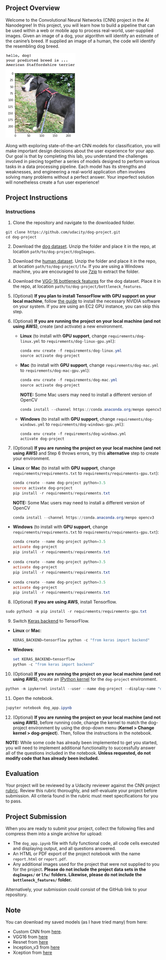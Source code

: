 [//]: # "Image References"

[image1]: ./images/sample_dog_output.png "Sample Output"
[image2]: ./images/vgg16_model.png "VGG-16 Model Keras Layers"
[image3]: ./images/vgg16_model_draw.png "VGG16 Model Figure"


## Project Overview

Welcome to the Convolutional Neural Networks (CNN) project in the AI Nanodegree! In this project, you will learn how to build a pipeline that can be used within a web or mobile app to process real-world, user-supplied images.  Given an image of a dog, your algorithm will identify an estimate of the canine’s breed.  If supplied an image of a human, the code will identify the resembling dog breed.  

![Sample Output][image1]

Along with exploring state-of-the-art CNN models for classification, you will make important design decisions about the user experience for your app.  Our goal is that by completing this lab, you understand the challenges involved in piecing together a series of models designed to perform various tasks in a data processing pipeline.  Each model has its strengths and weaknesses, and engineering a real-world application often involves solving many problems without a perfect answer.  Your imperfect solution will nonetheless create a fun user experience!

## Project Instructions

### Instructions

1. Clone the repository and navigate to the downloaded folder.
  ```
  git clone https://github.com/udacity/dog-project.git
  cd dog-project
  ```

2. Download the [dog dataset](https://s3-us-west-1.amazonaws.com/udacity-aind/dog-project/dogImages.zip).  Unzip the folder and place it in the repo, at location `path/to/dog-project/dogImages`. 

3. Download the [human dataset](https://s3-us-west-1.amazonaws.com/udacity-aind/dog-project/lfw.zip).  Unzip the folder and place it in the repo, at location `path/to/dog-project/lfw`.  If you are using a Windows machine, you are encouraged to use [7zip](http://www.7-zip.org/) to extract the folder. 

4. Download the [VGG-16 bottleneck features](https://s3-us-west-1.amazonaws.com/udacity-aind/dog-project/DogVGG16Data.npz) for the dog dataset.  Place it in the repo, at location `path/to/dog-project/bottleneck_features`.

5. (Optional) __If you plan to install TensorFlow with GPU support on your local machine__, follow [the guide](https://www.tensorflow.org/install/) to install the necessary NVIDIA software on your system.  If you are using an EC2 GPU instance, you can skip this step.

6. (Optional) **If you are running the project on your local machine (and not using AWS)**, create (and activate) a new environment.

   - __Linux__ (to install with __GPU support__, change `requirements/dog-linux.yml` to `requirements/dog-linux-gpu.yml`): 

     ```powershell
     conda env create -f requirements/dog-linux.yml
     source activate dog-project
     ```

   - __Mac__ (to install with __GPU support__, change `requirements/dog-mac.yml` to `requirements/dog-mac-gpu.yml`): 

     ```powershell
     conda env create -f requirements/dog-mac.yml
     source activate dog-project
     ```

     **NOTE:** Some Mac users may need to install a different version of OpenCV

     ```powershell
     conda install --channel https://conda.anaconda.org/menpo opencv3
     ```

   - __Windows__ (to install with __GPU support__, change `requirements/dog-windows.yml` to `requirements/dog-windows-gpu.yml`):  

     ```
     conda env create -f requirements/dog-windows.yml
     activate dog-project
     ```


7. (Optional) **If you are running the project on your local machine (and not using AWS)** and Step 6 throws errors, try this __alternative__ step to create your environment.

  - __Linux__ or __Mac__ (to install with __GPU support__, change `requirements/requirements.txt` to `requirements/requirements-gpu.txt`): 

    ```powershell
    conda create --name dog-project python=3.5
    source activate dog-project
    pip install -r requirements/requirements.txt
    ```

    **NOTE:** Some Mac users may need to install a different version of OpenCV

    ```powershell
    conda install --channel https://conda.anaconda.org/menpo opencv3
    ```

  - __Windows__ (to install with __GPU support__, change `requirements/requirements.txt` to `requirements/requirements-gpu.txt`):  

    ```powershell
    conda create --name dog-project python=3.5
    activate dog-project
    pip install -r requirements/requirements.txt
    ```

  - ```powershell
    conda create --name dog-project python=3.5
    activate dog-project
    pip install -r requirements/requirements.txt
    ```

  - ```powershell
    conda create --name dog-project python=3.5
    activate dog-project
    pip install -r requirements/requirements.txt
    ```


8. (Optional) **If you are using AWS**, install Tensorflow.
```powershell
sudo python3 -m pip install -r requirements/requirements-gpu.txt
```

9. Switch [Keras backend](https://keras.io/backend/) to TensorFlow.
  - __Linux__ or __Mac__: 
    ```powershell
    KERAS_BACKEND=tensorflow python -c "from keras import backend"
    ```
  - __Windows__: 
    ```powershell
    set KERAS_BACKEND=tensorflow
    python -c "from keras import backend"
    ```

10. (Optional) **If you are running the project on your local machine (and not using AWS)**, create an [IPython kernel](http://ipython.readthedocs.io/en/stable/install/kernel_install.html) for the `dog-project` environment. 
```powershell
python -m ipykernel install --user --name dog-project --display-name "dog-project"
```

11. Open the notebook.
```powershell
jupyter notebook dog_app.ipynb
```

12. (Optional) **If you are running the project on your local machine (and not using AWS)**, before running code, change the kernel to match the dog-project environment by using the drop-down menu (**Kernel > Change kernel > dog-project**). Then, follow the instructions in the notebook.

__NOTE:__ While some code has already been implemented to get you started, you will need to implement additional functionality to successfully answer all of the questions included in the notebook. __Unless requested, do not modify code that has already been included.__

## Evaluation

Your project will be reviewed by a Udacity reviewer against the CNN project [rubric](https://review.udacity.com/#!/rubrics/810/view).  Review this rubric thoroughly, and self-evaluate your project before submission.  All criteria found in the rubric must meet specifications for you to pass.

## Project Submission

When you are ready to submit your project, collect the following files and compress them into a single archive for upload:
- The `dog_app.ipynb` file with fully functional code, all code cells executed and displaying output, and all questions answered.
- An HTML or PDF export of the project notebook with the name `report.html` or `report.pdf`.
- Any additional images used for the project that were not supplied to you for the project. __Please do not include the project data sets in the `dogImages/` or `lfw/` folders.  Likewise, please do not include the `bottleneck_features/` folder.__

Alternatively, your submission could consist of the GitHub link to your repository.

## Note

You can download my saved models (as I have tried many) from here:

- Custom CNN from [here](https://www.mediafire.com/file/lnsbb9g978ipl71/weights.best.from_scratch.hdf5/file).
- VGG16 from [here](https://www.mediafire.com/file/pxuenw59ypwmk42/weights.best.VGG16.hdf5/file)
- Resnet from [here](https://www.mediafire.com/file/8oma52b1pl68ah8/weights.best.resnet50.hdf5/file)
- Inception_v3 from [here](https://www.mediafire.com/file/wxlgsi73o87elk3/weights.best.inceptionv3.hdf5/file)
- Xception from [here](https://www.mediafire.com/file/5bcq6i08t85pe9q/weights.best.Xception.hdf5/file)